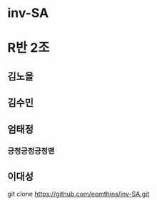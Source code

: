 # inv-SA
# R반 2조
## 김노을
## 김수민
## 엄태정
### 긍정긍정긍정맨
## 이대성
git clone https://github.com/eomthins/inv-SA.git
